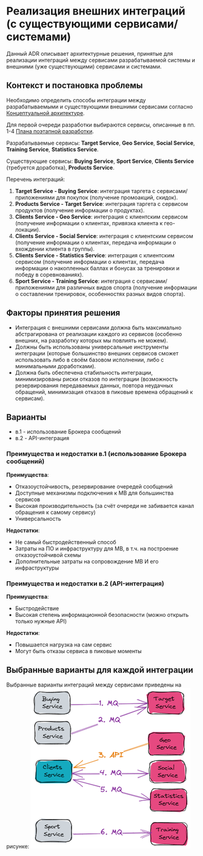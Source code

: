 # Реализация внешних интеграций (с существующими сервисами/ системами)

Данный ADR описывает архитектурные решения, принятые для реализации интеграций между сервисами разрабатываемой системы и внешними (уже существующими) сервисами и системами.

## Контекст и постановка проблемы

Необходимо определить способы интеграции между разрабатываемыми и существующими внешними сервисами согласно [Концептуальной архитектуре](https://github.com/Lana8888/trans-sport/blob/main/04%20-%20conceptual-architecture.md#%D0%BA%D0%BE%D0%BD%D1%86%D0%B5%D0%BF%D1%82%D1%83%D0%B0%D0%BB%D1%8C%D0%BD%D0%B0%D1%8F-%D0%B0%D1%80%D1%85%D0%B8%D1%82%D0%B5%D0%BA%D1%82%D1%83%D1%80%D0%B0).

Для первой очереди разработки выбираются сервисы, описанные в пп. 1-4 [Плана поэтапной разработки](https://github.com/Lana8888/trans-sport/blob/main/06-plan.md#%D0%BF%D0%BB%D0%B0%D0%BD-%D0%BF%D0%BE%D1%8D%D1%82%D0%B0%D0%BF%D0%BD%D0%BE%D0%B9-%D1%80%D0%B0%D0%B7%D1%80%D0%B0%D0%B1%D0%BE%D1%82%D0%BA%D0%B8-%D0%B8-%D1%80%D0%B0%D1%81%D1%88%D0%B8%D1%80%D0%B5%D0%BD%D0%B8%D1%8F-%D1%81%D0%B8%D1%81%D1%82%D0%B5%D0%BC%D1%8B-%D0%B0%D0%BD%D0%B0%D0%BB%D0%B8%D0%B7-%D0%BA%D1%80%D0%B8%D1%82%D0%B8%D1%87%D0%B5%D1%81%D0%BA%D0%B8-%D0%B2%D0%B0%D0%B6%D0%BD%D1%8B%D1%85-%D0%BA%D0%BE%D0%BC%D0%BF%D0%BE%D0%BD%D0%B5%D0%BD%D1%82%D0%BE%D0%B2).

Разрабатываемые сервисы: <b>Target Service</b>, <b>Geo Service</b>, <b>Social Service</b>, <b>Training Service</b>, <b>Statistics Service</b>.  

Существующие сервисы: <b>Buying Service</b>, <b>Sport Service</b>, <b>Clients Service</b> (требуется доработка), <b>Products Service</b>.  

Перечень интеграций:  

1. <b>Target Service - Buying Service</b>: интеграция таргета с сервисами/ приложениями для покупок (получение промоакций, скидок).
2. <b>Products Service - Target Service</b>: интеграция таргета с сервисом продуктов (получение информации о продуктах).
3. <b>Clients Service - Geo Service</b>: интеграция с клиентским сервисом (получение информации о клиентах, привязка клиента к гео-локации).
4. <b>Clients Service - Social Service</b>: интеграция с клиентским сервисом (получение информации о клиентах, передача информации о вхождении клиента в группы).
5. <b>Clients Service - Statistics Service</b>: интеграция с клиентским сервисом (получение информации о клиентах, передача информации о накопленных баллах и бонусах за тренировки и победу в соревнованиях).
6. <b>Sport Service - Training Service</b>: интеграция с сервисами/ приложениями для различных видов спорта (получение информации о составлении тренировок, особенностях разных видов спорта).

## Факторы принятия решения

* Интеграция с внешними сервисами должна быть максимально абстрагирована от реализации каждого из сервисов (особенно внешних, на разработку которых мы повлиять не можем).
* Должны быть использованы универсальные инструменты интеграции (которые большинство внешних сервисов сможет использовать либо в своём базовом исполнении, либо с минимальными доработками).
* Должна быть обеспечена стабильность интеграции, минимизированы риски отказов по интеграции (возможность резервирования передаваемых данных, повтора неудачных обращений, минимизация отказов в пиковые времена обращений к сервисам).

## Варианты

* в.1 - использование Брокера сообщений
* в.2 - API-интеграция

### Преимущества и недостатки в.1 (использование Брокера сообщений)
<b>Преимущества</b>:  
* Отказоустойчивость, резервирование очередей сообщений  
* Доступные механизмы подключения к MB для большинства сервисов  
* Высокая производительность (за счёт очереди не забивается канал обращения к самому сервису)  
* Универсальность  

<b>Недостатки</b>:  
* Не самый быстродейственный способ  
* Затраты на ПО и инфраструктуру для MB, в т.ч. на построение отказоустойчивой схемы  
* Дополнительные затраты на сопровождение MB И его инфраструктуры  

### Преимущества и недостатки в.2 (API-интеграция)
<b>Преимущества</b>:  
* Быстродействие  
* Высокая степень информационной безопасности (можно открыть только нужные API)    

<b>Недостатки</b>:  
* Повышается нагрузка на сам сервис  
* Могут быть отказы сервиса в пиковые моменты 

## Выбранные варианты для каждой интеграции
Выбранные варианты интеграций между сервисами приведены на рисунке:
![hfasjl](https://github.com/Lana8888/trans-sport/blob/main/external-integration.png)
